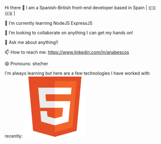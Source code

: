 

Hi there 👋
I am a Spanish-British front-end developer based in Spain | :es: :uk: |

🌱 I’m currently learning NodeJS ExpressJS 

👯 I’m looking to collaborate on anything I can get my hands on!

💬 Ask me about anything!!

📫 How to reach me: https://www.linkedin.com/in/anabescos

😄 Pronouns: she/her


I'm always learning but here are a few technologies I have worked with recently:
<img src="https://raw.githubusercontent.com/devicons/devicon/c5378d6c2510ffa0b3e4475af95618a8048d6cf1/icons/html5/html5-original.svg" width="200" height="200" />


